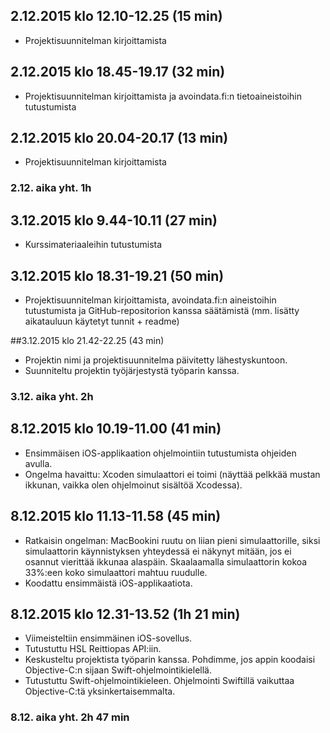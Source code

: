 ## 2.12.2015 klo 12.10-12.25 (15 min)
- Projektisuunnitelman kirjoittamista

## 2.12.2015 klo 18.45-19.17 (32 min)
- Projektisuunnitelman kirjoittamista ja avoindata.fi:n tietoaineistoihin tutustumista

## 2.12.2015 klo 20.04-20.17 (13 min)
- Projektisuunnitelman kirjoittamista

### 2.12. aika yht. 1h

## 3.12.2015 klo 9.44-10.11 (27 min)
- Kurssimateriaaleihin tutustumista

## 3.12.2015 klo 18.31-19.21 (50 min)
- Projektisuunnitelman kirjoittamista, avoindata.fi:n aineistoihin tutustumista ja GitHub-repositorion kanssa säätämistä (mm. lisätty aikatauluun käytetyt tunnit + readme)

##3.12.2015 klo 21.42-22.25 (43 min)
- Projektin nimi ja projektisuunnitelma päivitetty lähestyskuntoon.
- Suunniteltu projektin työjärjestystä työparin kanssa.

### 3.12. aika yht. 2h

## 8.12.2015 klo 10.19-11.00 (41 min)
- Ensimmäisen iOS-applikaation ohjelmointiin tutustumista ohjeiden avulla.
- Ongelma havaittu: Xcoden simulaattori ei toimi (näyttää pelkkää mustan ikkunan, vaikka olen ohjelmoinut sisältöä Xcodessa).

## 8.12.2015 klo 11.13-11.58 (45 min)
- Ratkaisin ongelman: MacBookini ruutu on liian pieni simulaattorille, siksi simulaattorin käynnistyksen yhteydessä ei näkynyt mitään, jos ei osannut vierittää ikkunaa alaspäin. Skaalaamalla simulaattorin kokoa 33%:een koko simulaattori mahtuu ruudulle.
- Koodattu ensimmäistä iOS-applikaatiota.

## 8.12.2015 klo 12.31-13.52 (1h 21 min)
- Viimeisteltiin ensimmäinen iOS-sovellus.
- Tutustuttu HSL Reittiopas API:iin.
- Keskusteltu projektista työparin kanssa. Pohdimme, jos appin koodaisi Objective-C:n sijaan Swift-ohjelmointikielellä. 
- Tutustuttu Swift-ohjelmointikieleen. Ohjelmointi Swiftillä vaikuttaa Objective-C:tä yksinkertaisemmalta.

### 8.12. aika yht. 2h 47 min
